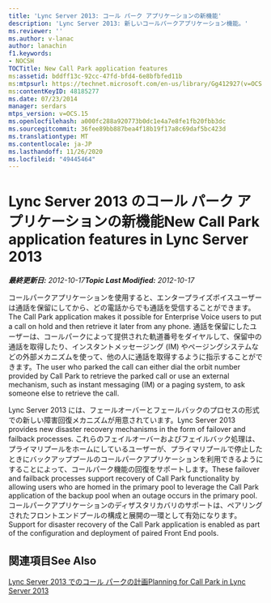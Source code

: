 ```yaml
---
title: 'Lync Server 2013: コール パーク アプリケーションの新機能'
description: 'Lync Server 2013: 新しいコールパークアプリケーション機能。'
ms.reviewer: ''
ms.author: v-lanac
author: lanachin
f1.keywords:
- NOCSH
TOCTitle: New Call Park application features
ms:assetid: bddff13c-92cc-47fd-bfd4-6e8bfbfed11b
ms:mtpsurl: https://technet.microsoft.com/en-us/library/Gg412927(v=OCS.15)
ms:contentKeyID: 48185277
ms.date: 07/23/2014
manager: serdars
mtps_version: v=OCS.15
ms.openlocfilehash: a000fc288a920773b0dc1e4a7e8fe1fb20fbb3dc
ms.sourcegitcommit: 36fee89bb887bea4f18b19f17a8c69daf5bc423d
ms.translationtype: MT
ms.contentlocale: ja-JP
ms.lasthandoff: 11/26/2020
ms.locfileid: "49445464"
---
```

# <a name="new-call-park-application-features-in-lync-server-2013"></a><span data-ttu-id="9b217-103">Lync Server 2013 のコール パーク アプリケーションの新機能</span><span class="sxs-lookup"><span data-stu-id="9b217-103">New Call Park application features in Lync Server 2013</span></span>

<div data-xmlns="http://www.w3.org/1999/xhtml">

<div class="topic" data-xmlns="http://www.w3.org/1999/xhtml" data-msxsl="urn:schemas-microsoft-com:xslt" data-cs="https://msdn.microsoft.com/">

<div data-asp="https://msdn2.microsoft.com/asp">



</div>

<div id="mainSection">

<div id="mainBody"><span data-ttu-id="9b217-104">

<span> </span></span><span class="sxs-lookup"><span data-stu-id="9b217-104">

<span> </span></span></span>

<span data-ttu-id="9b217-105">_**最終更新日:** 2012-10-17_</span><span class="sxs-lookup"><span data-stu-id="9b217-105">_**Topic Last Modified:** 2012-10-17_</span></span>

<span data-ttu-id="9b217-106">コールパークアプリケーションを使用すると、エンタープライズボイスユーザーは通話を保留にしてから、どの電話からでも通話を受信することができます。</span><span class="sxs-lookup"><span data-stu-id="9b217-106">The Call Park application makes it possible for Enterprise Voice users to put a call on hold and then retrieve it later from any phone.</span></span> <span data-ttu-id="9b217-107">通話を保留にしたユーザーは、コールパークによって提供された軌道番号をダイヤルして、保留中の通話を取得したり、インスタントメッセージング (IM) やページングシステムなどの外部メカニズムを使って、他の人に通話を取得するように指示することができます。</span><span class="sxs-lookup"><span data-stu-id="9b217-107">The user who parked the call can either dial the orbit number provided by Call Park to retrieve the parked call or use an external mechanism, such as instant messaging (IM) or a paging system, to ask someone else to retrieve the call.</span></span>

<span data-ttu-id="9b217-108">Lync Server 2013 には、フェールオーバーとフェールバックのプロセスの形式での新しい障害回復メカニズムが用意されています。</span><span class="sxs-lookup"><span data-stu-id="9b217-108">Lync Server 2013 provides new disaster recovery mechanisms in the form of failover and failback processes.</span></span> <span data-ttu-id="9b217-109">これらのフェイルオーバーおよびフェイルバック処理は、プライマリプールをホームにしているユーザーが、プライマリプールで停止したときにバックアッププールのコールパークアプリケーションを利用できるようにすることによって、コールパーク機能の回復をサポートします。</span><span class="sxs-lookup"><span data-stu-id="9b217-109">These failover and failback processes support recovery of Call Park functionality by allowing users who are homed in the primary pool to leverage the Call Park application of the backup pool when an outage occurs in the primary pool.</span></span> <span data-ttu-id="9b217-110">コールパークアプリケーションのディザスタリカバリのサポートは、ペアリングされたフロントエンドプールの構成と展開の一環として有効になります。</span><span class="sxs-lookup"><span data-stu-id="9b217-110">Support for disaster recovery of the Call Park application is enabled as part of the configuration and deployment of paired Front End pools.</span></span>

<div>

## <a name="see-also"></a><span data-ttu-id="9b217-111">関連項目</span><span class="sxs-lookup"><span data-stu-id="9b217-111">See Also</span></span>


[<span data-ttu-id="9b217-112">Lync Server 2013 でのコール パークの計画</span><span class="sxs-lookup"><span data-stu-id="9b217-112">Planning for Call Park in Lync Server 2013</span></span>](lync-server-2013-planning-for-call-park.md)  
  

<span data-ttu-id="9b217-113"></div>

</div>

<span> </span>

</div>

</div>

</span><span class="sxs-lookup"><span data-stu-id="9b217-113"></div>

</div>

<span> </span>

</div>

</div>

</span></span></div>


